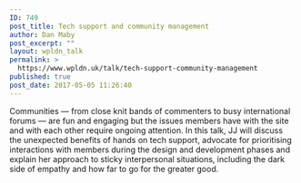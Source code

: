 ```yaml
---
ID: 749
post_title: Tech support and community management
author: Dan Maby
post_excerpt: ""
layout: wpldn_talk
permalink: >
  https://www.wpldn.uk/talk/tech-support-community-management
published: true
post_date: 2017-05-05 11:26:40
---
```

Communities — from close knit bands of commenters to busy international forums — are fun and engaging but the issues members have with the site and with each other require ongoing attention. In this talk, JJ will discuss the unexpected benefits of hands on tech support, advocate for prioritising interactions with members during the design and development phases and explain her approach to sticky interpersonal situations, including the dark side of empathy and how far to go for the greater good.